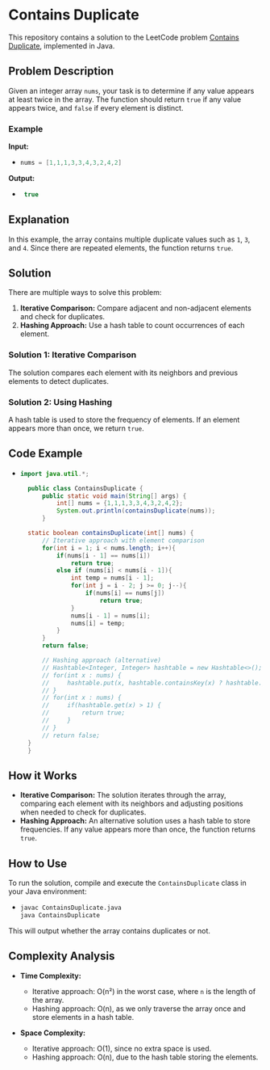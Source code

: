 # Contains Duplicate

This repository contains a solution to the LeetCode problem [Contains Duplicate](https://leetcode.com/problems/contains-duplicate/), implemented in Java.

## Problem Description

Given an integer array `nums`, your task is to determine if any value appears at least twice in the array. The function should return `true` if any value appears twice, and `false` if every element is distinct.

### Example

**Input:**

- ```java
  nums = [1,1,1,3,3,4,3,2,4,2]

**Output:**
-  ```java
    true
## Explanation

In this example, the array contains multiple duplicate values such as `1`, `3`, and `4`. Since there are repeated elements, the function returns `true`.

## Solution

There are multiple ways to solve this problem:

1. **Iterative Comparison:** Compare adjacent and non-adjacent elements and check for duplicates.
2. **Hashing Approach:** Use a hash table to count occurrences of each element.

### Solution 1: Iterative Comparison

The solution compares each element with its neighbors and previous elements to detect duplicates.

### Solution 2: Using Hashing

A hash table is used to store the frequency of elements. If an element appears more than once, we return `true`.

## Code Example

- ```java
  import java.util.*;

    public class ContainsDuplicate {
        public static void main(String[] args) {
            int[] nums = {1,1,1,3,3,4,3,2,4,2};
            System.out.println(containsDuplicate(nums));
        }

    static boolean containsDuplicate(int[] nums) {
        // Iterative approach with element comparison
        for(int i = 1; i < nums.length; i++){
            if(nums[i - 1] == nums[i])
                return true;
            else if (nums[i] < nums[i - 1]){
                int temp = nums[i - 1];
                for(int j = i - 2; j >= 0; j--){
                    if(nums[i] == nums[j])
                        return true;
                }
                nums[i - 1] = nums[i];
                nums[i] = temp;
            }
        }
        return false;

        // Hashing approach (alternative)
        // Hashtable<Integer, Integer> hashtable = new Hashtable<>();
        // for(int x : nums) {
        //     hashtable.put(x, hashtable.containsKey(x) ? hashtable.get(x) + 1 : 1);
        // }
        // for(int x : nums) {
        //     if(hashtable.get(x) > 1) {
        //         return true;
        //     }
        // }
        // return false;
    }
    }


## How it Works

- **Iterative Comparison:** The solution iterates through the array, comparing each element with its neighbors and adjusting positions when needed to check for duplicates.
- **Hashing Approach:** An alternative solution uses a hash table to store frequencies. If any value appears more than once, the function returns `true`.

## How to Use

To run the solution, compile and execute the `ContainsDuplicate` class in your Java environment:

- ```bash
  javac ContainsDuplicate.java
  java ContainsDuplicate
This will output whether the array contains duplicates or not.

## Complexity Analysis

- **Time Complexity:**
    - Iterative approach: O(n²) in the worst case, where `n` is the length of the array.
    - Hashing approach: O(n), as we only traverse the array once and store elements in a hash table.

- **Space Complexity:**
    - Iterative approach: O(1), since no extra space is used.
    - Hashing approach: O(n), due to the hash table storing the elements.
